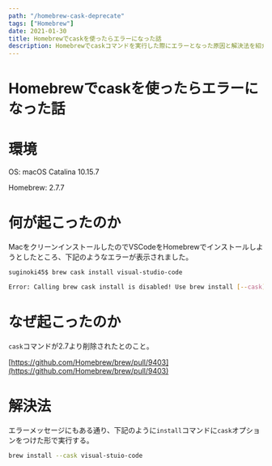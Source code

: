 ```yaml
---
path: "/homebrew-cask-deprecate"
tags: ["Homebrew"]
date: 2021-01-30
title: Homebrewでcaskを使ったらエラーになった話
description: Homebrewでcaskコマンドを実行した際にエラーとなった原因と解決法を紹介しています。
---
```


# Homebrewでcaskを使ったらエラーになった話

# 環境

OS: macOS Catalina 10.15.7

Homebrew: 2.7.7

# 何が起こったのか

MacをクリーンインストールしたのでVSCodeをHomebrewでインストールしようとしたところ、下記のようなエラーが表示されました。

```bash
suginoki45$ brew cask install visual-studio-code

Error: Calling brew cask install is disabled! Use brew install [--cask] instead.
```

# なぜ起こったのか

`cask`コマンドが2.7より削除されたとのこと。

[https://github.com/Homebrew/brew/pull/9403](https://github.com/Homebrew/brew/pull/9403)

# 解決法

エラーメッセージにもある通り、下記のように`install`コマンドに`cask`オプションをつけた形で実行する。

```bash
brew install --cask visual-stuio-code
```